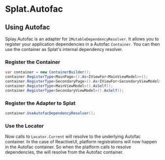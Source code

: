 # Splat.Autofac

## Using Autofac

Splay.Autofac is an adapter for `IMutableDependencyResolver`.  It allows you to register your application dependencies in a Autofac `Container`.  You can then use the container as Splat's internal dependency resolver.

### Register the Container

```cs
var container = new ContainerBuilder();
container.RegisterType<MainPage>().As<IViewFor<MainViewModel>>();
container.RegisterType<SecondaryPage>().As<IViewFor<SecondaryViewModel>>();
container.RegisterType<MainViewModel>().AsSelf();
container.RegisterType<SecondaryViewModel>().AsSelf();
```

### Register the Adapter to Splat

```cs
container.UseAutofacDependencyResolver();
```

### Use the Locator

Now calls to `Locator.Current` will resolve to the underlying Autofac container.  In the case of ReactiveUI, platform registrations will now happen in the Autofac container.  So when the platform calls to resolve dependencies, the will resolve from the Autofac container.